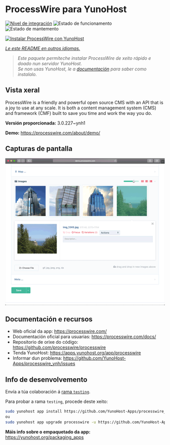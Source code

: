 <!--
NOTA: Este README foi creado automáticamente por <https://github.com/YunoHost/apps/tree/master/tools/readme_generator>
NON debe editarse manualmente.
-->

# ProcessWire para YunoHost

[![Nivel de integración](https://dash.yunohost.org/integration/processwire.svg)](https://ci-apps.yunohost.org/ci/apps/processwire/) ![Estado de funcionamento](https://ci-apps.yunohost.org/ci/badges/processwire.status.svg) ![Estado de mantemento](https://ci-apps.yunohost.org/ci/badges/processwire.maintain.svg)

[![Instalar ProcessWire con YunoHost](https://install-app.yunohost.org/install-with-yunohost.svg)](https://install-app.yunohost.org/?app=processwire)

*[Le este README en outros idiomas.](./ALL_README.md)*

> *Este paquete permíteche instalar ProcessWire de xeito rápido e doado nun servidor YunoHost.*  
> *Se non usas YunoHost, le a [documentación](https://yunohost.org/install) para saber como instalalo.*

## Vista xeral

ProcessWire is a friendly and powerful open source CMS with an API that is a joy to use at any scale. It is both a content management system (CMS) and framework (CMF) built to save you time and work the way you do. 


**Versión proporcionada:** 3.0.227~ynh1

**Demo:** <https://processwire.com/about/demo/>

## Capturas de pantalla

![Captura de pantalla de ProcessWire](./doc/screenshots/screenshot.png)

## Documentación e recursos

- Web oficial da app: <https://processwire.com/>
- Documentación oficial para usuarias: <https://processwire.com/docs/>
- Repositorio de orixe do código: <https://github.com/processwire/processwire>
- Tenda YunoHost: <https://apps.yunohost.org/app/processwire>
- Informar dun problema: <https://github.com/YunoHost-Apps/processwire_ynh/issues>

## Info de desenvolvemento

Envía a túa colaboración á [rama `testing`](https://github.com/YunoHost-Apps/processwire_ynh/tree/testing).

Para probar a rama `testing`, procede deste xeito:

```bash
sudo yunohost app install https://github.com/YunoHost-Apps/processwire_ynh/tree/testing --debug
ou
sudo yunohost app upgrade processwire -u https://github.com/YunoHost-Apps/processwire_ynh/tree/testing --debug
```

**Máis info sobre o empaquetado da app:** <https://yunohost.org/packaging_apps>
